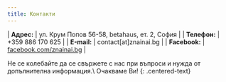 ```yaml
---
title: Контакти
---
```


| **Адрес:** | ул. Крум Попов 56-58, betahaus, ет. 2, София |
| **Телефон:** | +359 886 170 625 |
| **Е-mail:** | contact[at]znainai.bg |
| **Facebook:** | [facebook.com/znainai.bg](https://www.facebook.com/znainai.bg) |

Не се колебайте да се свържете с нас при въпроси и нужда от допълнителна информация.\\
Очакваме Ви!
{: .centered-text}
